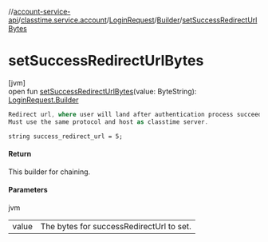//[account-service-api](../../../../index.md)/[classtime.service.account](../../index.md)/[LoginRequest](../index.md)/[Builder](index.md)/[setSuccessRedirectUrlBytes](set-success-redirect-url-bytes.md)

# setSuccessRedirectUrlBytes

[jvm]\
open fun [setSuccessRedirectUrlBytes](set-success-redirect-url-bytes.md)(value: ByteString): [LoginRequest.Builder](index.md)

```kotlin
Redirect url, where user will land after authentication process succeeds.
Must use the same protocol and host as classtime server.

```
`string success_redirect_url = 5;`

#### Return

This builder for chaining.

#### Parameters

jvm

| | |
|---|---|
| value | The bytes for successRedirectUrl to set. |
